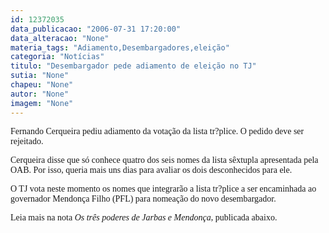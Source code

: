 ```yaml
---
id: 12372035
data_publicacao: "2006-07-31 17:20:00"
data_alteracao: "None"
materia_tags: "Adiamento,Desembargadores,eleição"
categoria: "Notícias"
titulo: "Desembargador pede adiamento de eleição no TJ"
sutia: "None"
chapeu: "None"
autor: "None"
imagem: "None"
---
```

<p><P><FONT face=Verdana>Fernando Cerqueira pediu adiamento da votação da lista tr?plice. O pedido deve ser rejeitado. </FONT></P></p>
<p><P><FONT face=Verdana>Cerqueira disse que só conhece quatro dos seis nomes da lista sêxtupla apresentada pela OAB. Por isso, queria mais uns dias para avaliar os dois desconhecidos para ele.</FONT></P></p>
<p><P><FONT face=Verdana>O TJ vota neste momento os nomes que integrarão a lista tr?plice a ser encaminhada ao governador Mendonça Filho (PFL) para nomeação do novo desembargador.</FONT></P></p>
<p><P><FONT face=Verdana>Leia mais na nota <EM>Os três poderes de Jarbas e Mendonça</EM>, publicada abaixo.</FONT></P> </p>
